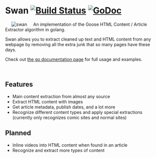 # Swan [![Build Status](https://travis-ci.org/thatguystone/swan.svg)](https://travis-ci.org/thatguystone/swan) [![GoDoc](https://godoc.org/github.com/thatguystone/swan?status.svg)](https://godoc.org/github.com/thatguystone/swan)

<img src="https://github.com/thatguystone/swan/raw/master/logo.png" alt="swan" align="left" hspace="20" vspace="0" />

An implementation of the Goose HTML Content / Article Extractor algorithm in golang.

Swan allows you to extract cleaned up text and HTML content from any webpage by removing all the extra junk that so many pages have these days.

Check out [the go documentation page](https://godoc.org/github.com/thatguystone/swan) for full usage and examples.

<br clear="all"/>

## Features

* Main content extraction from almost any source
* Extract HTML content with images
* Get article metadata, publish dates, and a lot more
* Recognize different content types and apply special extractions (currently only recognizes comic sites and normal sites)

## Planned

* Inline videos into HTML content when found in an article
* Recognize and extract more types of content
